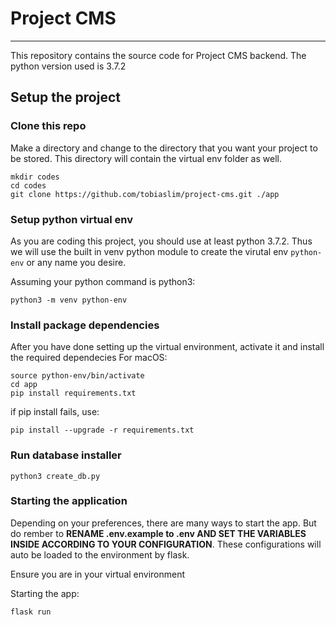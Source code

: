 # Project CMS
---
This repository contains the source code for Project CMS backend. The python version used is 3.7.2

## Setup the project 

### Clone this repo
Make a directory and change to the directory that you want your project to be stored. This directory will contain the virtual env folder as well.
```
mkdir codes
cd codes
git clone https://github.com/tobiaslim/project-cms.git ./app
```

### Setup python virtual env

As you are coding this project, you should use at least python 3.7.2. Thus we will use the built in venv python module to create the virutal env ```python-env``` or any name you desire.

Assuming your python command is python3:
```
python3 -m venv python-env
```


### Install package dependencies
After you have done setting up the virtual environment, activate it and install the required dependecies
For macOS:
```
source python-env/bin/activate
cd app
pip install requirements.txt
```
if pip install fails, use:
```
pip install --upgrade -r requirements.txt
```

### Run database installer
```
python3 create_db.py
```

### Starting the application
Depending on your preferences, there are many ways to start the app. But do rember to **RENAME .env.example to .env AND SET THE VARIABLES INSIDE ACCORDING TO YOUR CONFIGURATION**. These configurations will auto be loaded to the environment by flask.

Ensure you are in your virtual environment

Starting the app:
```
flask run
```